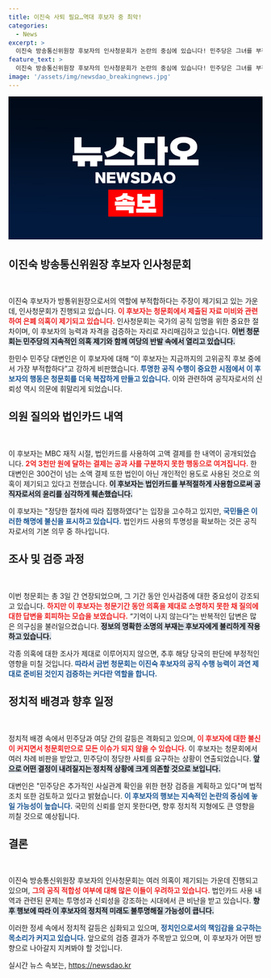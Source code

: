 ```yaml
---
title: 이진숙 사퇴 필요…역대 후보자 중 최악!
categories:
  - News
excerpt: >
  이진숙 방송통신위원장 후보자의 인사청문회가 논란의 중심에 있습니다! 민주당은 그녀를 부적격 인사로 강력 비판하며 대규모 의혹을 제기, 법적 조치까지 예고했습니다. 이번 청문회에서 그녀의 해명은 불충분했다고 합니다. 클릭으로 자세한 내용을 확인하세요!
feature_text: >
  이진숙 방송통신위원장 후보자의 인사청문회가 논란의 중심에 있습니다! 민주당은 그녀를 부적격 인사로 강력 비판하며 대규모 의혹을 제기, 법적 조치까지 예고했습니다. 이번 청문회에서 그녀의 해명은 불충분했다고 합니다. 클릭으로 자세한 내용을 확인하세요!
image: '/assets/img/newsdao_breakingnews.jpg'
---
```


<p><img src="/assets/img/newsdao_breakingnews.jpg" alt="ranknews 속보" /></p>

<h2 data-ke-size="size26">이진숙 방송통신위원장 후보자 인사청문회</h2>

<p data-ke-size="size16">&nbsp;</p>

<p>이진숙 후보자가 방통위원장으로서의 역할에 부적합하다는 주장이 제기되고 있는 가운데, 인사청문회가 진행되고 있습니다. <b><span style="color: #ee2323;">이 후보자는 청문회에서 제출된 자료 미비와 관련하여 은폐 의혹이 제기되고 있습니다.</span></b> 인사청문회는 국가의 공직 임명을 위한 중요한 절차이며, 이 후보자의 능력과 자격을 검증하는 자리로 자리매김하고 있습니다. <b><span style="background-color: #21538527;">이번 청문회는 민주당의 지속적인 의혹 제기와 함께 여당의 반발 속에서 열리고 있습니다.</span></b></p>

<p>한민수 민주당 대변인은 이 후보자에 대해 “이 후보자는 지금까지의 고위공직 후보 중에서 가장 부적합하다”고 강하게 비판했습니다. <b><span style="color: #1a5490;">투명한 공직 수행이 중요한 시점에서 이 후보자의 행동은 청문회를 더욱 복잡하게 만들고 있습니다.</span></b> 이와 관련하여 공직자로서의 신뢰성 역시 의문에 휘말리게 되었습니다.</p>

<h2 data-ke-size="size26">의원 질의와 법인카드 내역</h2>

<p data-ke-size="size16">&nbsp;</p>

<p>이 후보자는 MBC 재직 시절, 법인카드를 사용하여 고액 결제를 한 내역이 공개되었습니다. <b><span style="color: #ee2323;">2억 3천만 원에 달하는 결제는 공과 사를 구분하지 못한 행동으로 여겨집니다.</span></b> 한 대변인은 300건이 넘는 소액 결제 또한 법인이 아닌 개인적인 용도로 사용된 것으로 의혹이 제기되고 있다고 전했습니다. <b><span style="background-color: #21538527;">이 후보자는 법인카드를 부적절하게 사용함으로써 공직자로서의 윤리를 심각하게 훼손했습니다.</span></b></p>

<p>이 후보자는 "정당한 절차에 따라 집행하였다"는 입장을 고수하고 있지만, <b><span style="color: #1a5490;">국민들은 이러한 해명에 불신을 표시하고 있습니다.</span></b> 법인카드 사용의 투명성을 확보하는 것은 공직자로서의 기본 의무 중 하나입니다.</p>

<h2 data-ke-size="size26">조사 및 검증 과정</h2>

<p data-ke-size="size16">&nbsp;</p>

<p>이번 청문회는 총 3일 간 연장되었으며, 그 기간 동안 인사검증에 대한 중요성이 강조되고 있습니다. <b><span style="color: #ee2323;">하지만 이 후보자는 청문기간 동안 의혹을 제대로 소명하지 못한 채 질의에 대한 답변을 회피하는 모습을 보였습니다.</span></b> “기억이 나지 않는다”는 반복적인 답변은 많은 의구심을 불러일으켰습니다. <b><span style="background-color: #21538527;">정보의 명확한 소명의 부재는 후보자에게 불리하게 작용하고 있습니다.</span></b></p>

<p>각종 의혹에 대한 조사가 제대로 이루어지지 않으면, 추후 해당 당국의 판단에 부정적인 영향을 미칠 것입니다. <b><span style="color: #1a5490;">따라서 금번 청문회는 이진숙 후보자의 공직 수행 능력이 과연 제대로 준비된 것인지 검증하는 커다란 역할을 합니다.</span></b></p>

<h2 data-ke-size="size26">정치적 배경과 향후 일정</h2>

<p data-ke-size="size16">&nbsp;</p>

<p>정치적 배경 속에서 민주당과 여당 간의 갈등은 격화되고 있으며, <b><span style="color: #ee2323;">이 후보자에 대한 불신이 커지면서 청문회만으로 모든 이슈가 되지 않을 수 있습니다.</span></b> 이 후보자는 청문회에서 여러 차례 비판을 받았고, 민주당이 정당한 사퇴를 요구하는 상황이 연출되었습니다. <b><span style="background-color: #21538527;">앞으로 어떤 결정이 내려질지는 정치적 상황에 크게 의존할 것으로 보입니다.</span></b></p>

<p>대변인은 "민주당은 추가적인 사실관계 확인을 위한 현장 검증을 계획하고 있다"며 법적 조치 또한 검토하고 있다고 밝혔습니다. <b><span style="color: #1a5490;">이 후보자의 행보는 지속적인 논란의 중심에 놓일 가능성이 높습니다.</span></b> 국민의 신뢰를 얻지 못한다면, 향후 정치적 지형에도 큰 영향을 끼칠 것으로 예상됩니다.</p>

<h2 data-ke-size="size26">결론</h2>

<p data-ke-size="size16">&nbsp;</p>

<p>이진숙 방송통신위원장 후보자의 인사청문회는 여러 의혹이 제기되는 가운데 진행되고 있으며, <b><span style="color: #ee2323;">그의 공직 적합성 여부에 대해 많은 이들이 우려하고 있습니다.</span></b> 법인카드 사용 내역과 관련된 문제는 투명성과 신뢰성을 강조하는 시대에서 큰 비난을 받고 있습니다. <b><span style="background-color: #21538527;">향후 행보에 따라 이 후보자의 정치적 미래도 불투명해질 가능성이 큽니다.</span></b></p>

<p>이러한 정세 속에서 정치적 갈등은 심화되고 있으며, <b><span style="color: #1a5490;">정치인으로서의 책임감을 요구하는 목소리가 커지고 있습니다.</span></b> 앞으로의 검증 결과가 주목받고 있으며, 이 후보자가 어떤 방향으로 나아갈지 지켜봐야 할 것입니다.</p>
실시간 뉴스 속보는, <a href="https://newsdao.kr" rel="dofollow">https://newsdao.kr</a>



